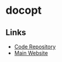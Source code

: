 # docopt

## Links

- [Code Repository](https://github.com/docopt/docopt.go)
- [Main Website](http://docopt.org)

